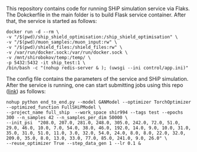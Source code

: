 This repository contains code for running SHiP simulation service via Flaks. The Dokckerfile in the main folder is to 
build Flask service container. After that, the service is started as follows:
```
docker run -d --rm \
-v "/$(pwd)/ship_shield_optimisation:/ship_shield_optimisation" \
-v "/$(pwd)/muon_samples:/muon_input:rw" \
-v "/$(pwd)/shield_files:/shield_files:rw" \
-v /var/run/docker.sock:/var/run/docker.sock \
-v /mnt/shirobokov/temp:/temp/ \
-p 5432:5432 -it ship_test:1 \
/bin/bash -c "(nohup redis-server & ); (uwsgi --ini control/app.ini)"
```

The config file contains the parameters of the service and SHiP simulation. 
After the service is running, one can start submitting jobs using this repo ([link](https://github.com/SchattenGenie/diff-surrogate/)) as follows:

```
nohup python end_to_end.py --model GANModel --optimizer TorchOptimizer --optimized_function FullSHiPModel \
--project_name full_ship  --work_space shir994 --tags test --epochs 300 --n_samples 42 --n_samples_per_dim 50000 \
--init_psi  "208.0, 207.0, 281.0, 248.0, 305.0, 242.0, 72.0, 51.0, 29.0, 46.0, 10.0, 7.0, 54.0, 38.0, 46.0, 192.0, 14.0, 9.0, 10.0, 31.0, 35.0, 31.0, 51.0, 11.0, 3.0, 32.0, 54.0, 24.0, 8.0, 8.0, 22.0, 32.0, 209.0, 35.0, 8.0, 13.0, 33.0, 77.0, 85.0, 241.0, 9.0, 26.0" \
--reuse_optimizer True --step_data_gen 1 --lr 0.1 &
```
